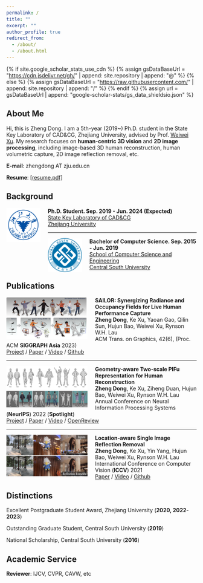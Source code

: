 ```yaml
---
permalink: /
title: ""
excerpt: ""
author_profile: true
redirect_from: 
  - /about/
  - /about.html
---
```


{% if site.google_scholar_stats_use_cdn %}
{% assign gsDataBaseUrl = "https://cdn.jsdelivr.net/gh/" | append: site.repository | append: "@" %}
{% else %}
{% assign gsDataBaseUrl = "https://raw.githubusercontent.com/" | append: site.repository | append: "/" %}
{% endif %}
{% assign url = gsDataBaseUrl | append: "google-scholar-stats/gs_data_shieldsio.json" %}

<span class='anchor' id='about-me'></span>

## About Me

Hi, this is Zheng Dong. I am a 5th-year (2019~) Ph.D. student in the State Key Laboratory of CAD&CG, Zhejiang University, advised by Prof. [Weiwei Xu](http://www.cad.zju.edu.cn/home/weiweixu/weiweixu_en.htm). My research focuses on **human-centric 3D vision** and **2D image processing**, including image-based 3D human reconstruction, human volumetric capture, 2D image reflection removal, etc.

**E-mail**: zhengdong AT zju.edu.cn

**Resume**: [[resume.pdf]](./files/resume.pdf)

<span class='anchor' id='background'></span>

## Background

<img align="left" width="90" height="90" src="./images/zju-logo.png" style="padding-right:20px; padding-top:0px"/>

**Ph.D. Student. Sep. 2019 - Jun. 2024 (Expected)**<br>
[State Key Laboratory of CAD&CG](http://www.cad.zju.edu.cn/index.html)<br>
[Zhejiang University](http://www.zju.edu.cn)<br>

---

<img align="left" width="90" height="90" src="./images/csu-logo.png" style="padding-right:20px; padding-top:0px"/>

**Bachelor of Computer Science. Sep. 2015 - Jun. 2019**<br>
[School of Computer Science and Engineering](https://cse.csu.edu.cn/index.htm)<br>
[Central South University](https://www.csu.edu.cn/)<br>

<span class='anchor' id='publications'></span>

## Publications 

<img align="left" width="215" height="110" src="./images/papers/siga23-sailor.png" style="padding-right:20px; padding-top:0px"/>

<b>SAILOR: Synergizing Radiance and Occupancy Fields for Live Human Performance Capture</b><br>
<b>Zheng Dong</b>, Ke Xu, Yaoan Gao, Qilin Sun, Hujun Bao, Weiwei Xu, Rynson W.H. Lau<br>
ACM Trans. on Graphics, 42(6), (Proc. ACM **SIGGRAPH Asia** 2023)<br>
[<i class="fas fa-fw fa-globe"></i>Project]() /
[<i class="fas fa-fw fa-file-pdf"></i>Paper](./files/papers/sailor.pdf) /
[<i class="fas fa-fw fa-video"></i>Video](https://www.youtube.com/watch?v=88tX22Z0Dz0) /
[<i class="fab fa-fw fa-github"></i>Github](https://github.com/zdlarr/SAILOR)<br>

---

<img align="left" width="215" height="110" src="./images/papers/nips22-gtpifu.png" style="padding-right:20px; padding-top:0px"/>

<b>Geometry-aware Two-scale PIFu Representation for Human Reconstruction</b><br>
<b>Zheng Dong</b>, Ke Xu, Ziheng Duan, Hujun Bao, Weiwei Xu, Rynson W.H. Lau<br>
Annual Conference on Neural Information Processing Systems (**NeurIPS**) 2022 (<b>Spotlight</b>)<br>
[<i class="fas fa-fw fa-globe"></i>Project](https://sites.google.com/view/twoscale) /
[<i class="fas fa-fw fa-file-pdf"></i>Paper](./files/papers/gtpifu.pdf) /
[<i class="fas fa-fw fa-video"></i>Video](https://www.youtube.com/watch?v=K6Dx6-jJ-S4&t=6s) /
[<i class="fas fa-fw fa-file-pdf"></i>OpenReview](https://openreview.net/forum?id=yqVWRZ3gfmg)<br>

---

<img align="left" width="215" height="110" src="./images/papers/iccv21-larr.png" style="padding-right:20px; padding-top:0px"/>

<b>Location-aware Single Image Reflection Removal</b><br>
<b>Zheng Dong</b>, Ke Xu, Yin Yang, Hujun Bao, Weiwei Xu, Rynson W.H. Lau<br>
International Conference on Computer Vision (**ICCV**) 2021 <br>
[<i class="fas fa-fw fa-file-pdf"></i>Paper](./files/papers/larr.pdf) /
[<i class="fas fa-fw fa-video"></i>Video](https://www.youtube.com/watch?v=O5F20FLRrsw) /
[<i class="fab fa-fw fa-github"></i>Github](https://github.com/zdlarr/Location-aware-SIRR)<br>

<span class='anchor' id='distinctions'></span>

## Distinctions

Excellent Postgraduate Student Award, Zhejiang University (**2020, 2022-2023**)

Outstanding Graduate Student, Central South University (**2019**)

National Scholarship, Central South University (**2016**)

<span class='anchor' id='academic-service'></span>

## Academic Service

**Reviewer**: IJCV, CVPR, CAVW, etc

